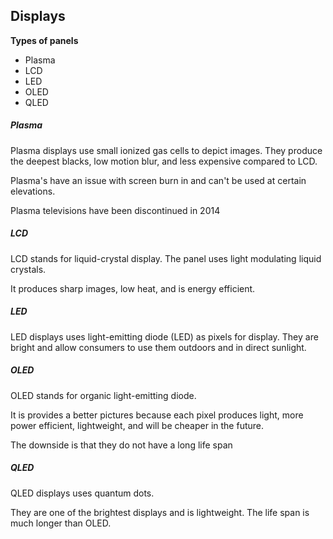 ## Displays

**Types of panels**

* Plasma
* LCD
* LED
* OLED
* QLED

##### *Plasma*
Plasma displays use small ionized gas cells to depict images. They produce the deepest blacks, low motion blur, and less expensive compared to LCD.

Plasma's have an issue with screen burn in and can't be used at certain elevations.

Plasma televisions have been discontinued in 2014

##### *LCD*

LCD stands for liquid-crystal display. The panel uses light modulating liquid crystals.

It produces sharp images, low heat, and is energy efficient.

##### *LED*

LED displays uses light-emitting diode (LED) as pixels for display. They are bright and allow consumers to use them outdoors and in direct sunlight.

##### *OLED*

OLED stands for organic light-emitting diode.

It is provides a better pictures because each pixel produces light, more power efficient, lightweight, and will be cheaper in the future.

The downside is that they do not have a long life span

##### *QLED*

QLED displays uses quantum dots.

They are one of the brightest displays and is lightweight. The life span is much longer than OLED.
